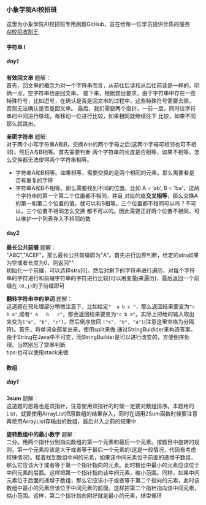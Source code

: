 ### 小象学院AI校招班
这里为小象学院AI校招班专用刷题GitHub，旨在给每一位学员提供优质的服务  
[AI校招收割王](https://www.chinahadoop.cn/course/1431/landing/page)
#### 字符串 I
##### day1
**有效回文串** 题解：  
首先，回文串的概念为对一个字符串而言，从前往后读和从后往前读是一样的。明确一点，空字符串也是回文串。
接下来，根据题目要求，由于字符串中存在一些特殊符号，比如逗号，在确认是否是回文串的过程中，这些特殊符号需要去除，
否则无法确认是否是回文串。
最后，我们需要两个指针，一前一后，同时往字符串的中间进行移动，每移动一位进行比较，如果相同就继续往下
比较，如果不同那么就跳出。  

**亲密字符串** 题解:  
对于两个小写字符串A和B，交换A中的两个字母之后(这两个字母可相邻也可不相邻)，然后A与B相等。首先需要判断
两个字符串的长度是否相等，如果不相等，怎么交换都无法使得两个字符串相等。  
- 字符串A和B相等。如果相等，需要交换的是两个相同的元素。那么需要看是否有重复的字符
- 字符串A和B不相等。那么需要找到不同的位置。比如 A = ’ab‘, B = 'ba'，这两个字符串的第一个第二个位置都不相同，并且
对应的值**交叉相等**，那么交换A的第一和第二个位置的值，就可以和B相等。三个位置都不相同可以吗？不可以，三个位置不相同怎么交换
都不可以的。因此需要正好两个位置不相同，可以维护一个列表存入不相同的数  

#### day2  
**最长公共前缀** 题解：  
"ABC","ACEF"，那么最长公共前缀即为"A"。首先进行边界判断，给定的strs如果为空或者长度为0，则返回""  
初始化一个前缀，可以选择strs[0]。然后对剩下的字符串进行遍历，对每个字符串的字符进行和前缀字符串的字符进行比较(可以用变量j来遍历)，最后返回一个前缀在
```(0,j)```的子前缀即可  

**翻转字符串中的单词** 题解：  
这道题在预处理部分稍微注意下，比如给定```"  a b c "```，那么返回结果要变为```"c b a"```,或者```" a   b   c"```，那会返回结果要变为```"c b a"```。实际上把给的输入取出来变为```["a", "b", "c"]```，然后倒序放回 ```["c", "b", "a"]```(注意这里空格为分隔符)。首先，将单词全部拿出来，使用split来做.通过StringBuidlder来构造答案。由于String在Java中不可变，而StringBuilder是可以进行改变的，方便倒序处理。当然别忘了空串判断  
tips:也可以使用stack来做

#### 数组 
##### day1  
**3sum** 题解：  
这道题的思路也是双指针，注意使用双指针的时候一定要对数组排序。本题给的List，就要使用ArrayList把原数组的结果存入，同时在调用2Sum函数时候要注意再使用ArrayList存输出的数组，最后并入之前的结果中  

**旋转数组中的最小数字** 题解：  
二分。用两个指针分别指向数组的第一个元素和最后一个元素。按题目中旋转的规则，第一个元素应该是大于或者等于最后一个元素的(这是一般情况，代码有考虑特殊情况)。接着找到数组中间的元素，如果该中间元素位于前面的递增子数组，那么它应该大于或者等于第一个指针指向的元素。此时数组中最小的元素应该位于中间元素的后面。这样把第一个指针指向该中间元素，缩小范围。同样，如果中间元素位于后面的递增子数组，那么它应该小于或者等于第二个指向的元素，此时该数组中最小的元素应该位于中间元素的前面。这样把第二个指针指向该中间元素，缩小范围。这样，第二个指针指向刚好就是最小的元素，结束循环
